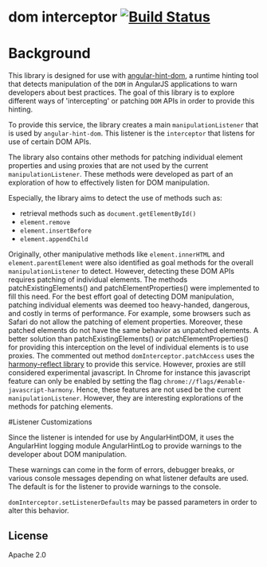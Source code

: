 # dom interceptor [![Build Status](https://travis-ci.org/angular/dom-interceptor.svg?branch=master)](https://travis-ci.org/angular/dom-interceptor)

# Background

This library is designed for use with [angular-hint-dom](https://github.com/angular/angular-hint-dom), a runtime hinting tool that detects manipulation of the `DOM` in AngularJS applications to warn developers about best practices. The goal of this
library is to explore different ways of 'intercepting' or patching `DOM` APIs in order to provide this hinting.

To provide this service, the library creates a main `manipulationListener` that is used by `angular-hint-dom`. This listener is the `interceptor` that listens for use of certain DOM APIs.

The library also contains other methods for patching individual element properties and using proxies that are not used by the current `manipulationListener`. These methods were developed as part of an exploration of how to effectively listen for DOM manipulation.

Especially, the library aims to detect the use of methods such as:
  - retrieval methods such as `document.getElementById()`
  - `element.remove`
  - `element.insertBefore`
  - `element.appendChild`

Originally, other manipulative methods like `element.innerHTML` and `element.parentElement` were also identified as goal methods for the overall `manipulationListener` to detect. However, detecting these DOM APIs requires patching of individual elements. The methods patchExistingElements() and patchElementProperties() were implemented to fill this need. For the best effort goal
of detecting DOM manipulation, patching individual elements was deemed too heavy-handed, dangerous, and costly in terms of performance. For example, some browsers such
as Safari do not allow the patching of element properties. Moreover, these patched elements do not have the same behavior as unpatched elements. A better solution than
patchExistingElements() or patchElementProperties() for providing this interception on
the level of individual elements is to use proxies. The commented out method `domInterceptor.patchAccess` uses the [harmony-reflect library](https://github.com/tvcutsem/harmony-reflect) to provide this service. However, proxies are still considered experimental javascript. In Chrome for instance this javascript feature can only be enabled by setting the flag `chrome://flags/#enable-javascript-harmony`. Hence, these features are not used be the current `manipulationListener`. However, they are interesting explorations of the methods for patching elements.

#Listener Customizations

Since the listener is intended for use by AngularHintDOM, it uses
the AngularHint logging module AngularHintLog to provide warnings
to the developer about DOM manipulation.

These warnings can come in the form of errors, debugger breaks, or various console messages depending on what listener defaults are used. The default is for the listener to provide warnings to the console.

`domInterceptor.setListenerDefaults` may be passed parameters in order to alter this behavior.

## License
Apache 2.0
